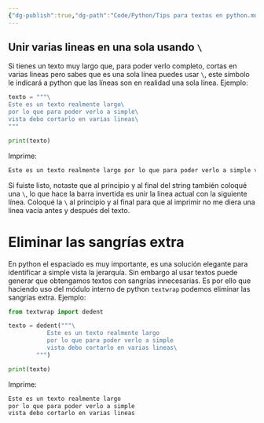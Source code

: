 ```yaml
---
{"dg-publish":true,"dg-path":"Code/Python/Tips para textos en python.md","permalink":"/code/python/tips-para-textos-en-python/","created":"2024-09-20T20:01","updated":"2024-09-20T20:29"}
---
```


## Unir varias lineas en una sola usando  `\`
Si tienes un texto muy largo que, para poder verlo completo, cortas en varias lineas pero sabes que es una sola línea puedes usar `\`, este símbolo le indicará a python que las líneas son en realidad una sola línea. Ejemplo:

```py
texto = """\
Este es un texto realmente largo\
por lo que para poder verlo a simple\
vista debo cortarlo en varias lineas\
"""

print(texto)
```

Imprime:
```bash
Este es un texto realmente largo por lo que para poder verlo a simple vista debo cortarlo en varias lineas
```

Si fuiste listo, notaste que al principio y al final del string también coloqué una `\`, lo que hace la barra invertida es unir la linea actual con la siguiente línea. Coloqué la `\` al principio y al final para que al imprimir no me diera una linea vacía antes y después del texto.

# Eliminar las sangrías extra
En python el espaciado es muy importante, es una solución elegante para identificar a simple vista la jerarquía. Sin embargo al usar textos puede generar que obtengamos textos con sangrías innecesarias. Es por ello que haciendo uso del módulo interno de python `textwrap` podemos eliminar las sangrías extra. Ejemplo:

```py
from textwrap import dedent

texto = dedent("""\
           Este es un texto realmente largo
           por lo que para poder verlo a simple
           vista debo cortarlo en varias lineas\
        """)

print(texto)
```

Imprime:
```bash
Este es un texto realmente largo
por lo que para poder verlo a simple
vista debo cortarlo en varias lineas
```


